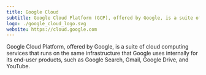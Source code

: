 ```yaml
---
title: Google Cloud
subtitle: Google Cloud Platform (GCP), offered by Google, is a suite of cloud computing services
logo: ./google_cloud_logo.svg
website: https://cloud.google.com
---
```


Google Cloud Platform, offered by Google, is a suite of cloud computing services that runs on the same infrastructure that Google uses internally for its end-user products, such as Google Search, Gmail, Google Drive, and YouTube.